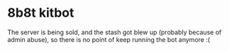 # 8b8t kitbot

The server is being sold, and the stash got blew up (probably because of admin abuse), so there is no point of keep running the bot anymore :(
